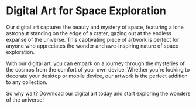 <!--font:Montserrat-->

# Digital Art for Space Exploration

Our digital art captures the beauty and mystery of space, featuring a lone astronaut standing on the edge of a crater, gazing out at the endless expanse of the universe. This captivating piece of artwork is perfect for anyone who appreciates the wonder and awe-inspiring nature of space exploration.

With our digital art, you can embark on a journey through the mysteries of the cosmos from the comfort of your own device. Whether you're looking to decorate your desktop or mobile device, our artwork is the perfect addition to any collection.

So why wait? Download our digital art today and start exploring the wonders of the universe!

<!--

Write me markdown content of website with wallpaper:

"A digital painting of a lone astronaut standing on the edge of a crater, gazing out at the endless expanse of space."

The header of the page should not be copy of the text but rather a real content of the website which is using this wallpaper.


---


# Space Explorer Wallpaper

Decorate your desktop or mobile device with this stunning digital painting of a lone astronaut standing on the edge of a crater, gazing out at the endless expanse of space. This wallpaper captures the awe-inspiring beauty and mystery of the universe, and is sure to inspire your own sense of wonder and curiosity.

Whether you're an avid space enthusiast or simply appreciate breathtaking artwork, this wallpaper is the perfect addition to your collection. Download it today and let your imagination take flight!


---


Heading should not include word "wallpaper". The website should not be about the wallpaper itself, wallpaper is just a related background, rewrite whole content.


---


# Explore the Wonders of Space with Our Digital Art

Immerse yourself in the beauty and mystery of space with our stunning digital art featuring a lone astronaut standing on the edge of a crater, gazing out at the endless expanse of the universe. This captivating piece of artwork is perfect for anyone who appreciates the wonder and awe-inspiring nature of space exploration.

Our digital art is designed to transport you to another world, where you can explore the mysteries of the universe from the comfort of your own device. Whether you're looking to decorate your desktop or mobile device, our artwork is the perfect addition to any collection.

So why wait? Download our digital art today and start your journey into the depths of space!


---


Heading is too long, rewrite whole content.


---


# Discover the Beauty of Space with Our Digital Art

Our digital art features a lone astronaut standing on the edge of a crater, gazing out at the endless expanse of space. This captivating piece of artwork is perfect for anyone who appreciates the wonder and awe-inspiring nature of space exploration.

With our digital art, you can explore the mysteries of the universe from the comfort of your own device. Whether you're looking to decorate your desktop or mobile device, our artwork is the perfect addition to any collection.

So why wait? Download our digital art today and discover the beauty of space!


---


Heading is too long, rewrite whole content.


---


# Explore the Universe with Our Digital Art

Our digital art captures the beauty and mystery of space, featuring a lone astronaut standing on the edge of a crater, gazing out at the endless expanse of the universe. This captivating piece of artwork is perfect for anyone who appreciates the wonder and awe-inspiring nature of space exploration.

With our digital art, you can embark on a journey through the mysteries of the cosmos from the comfort of your own device. Whether you're looking to decorate your desktop or mobile device, our artwork is the perfect addition to any collection.

So why wait? Download our digital art today and start exploring the wonders of the universe!


---


Write me a Google font which is best fitting for the website.

Pick from the list:
- Great Vibes
- Inter
- Poppins
- Futura
- Alegreya
- Lobster
- Exo 2
- IBM Plex Sans
- Lato
- Roboto
- Raleway
- Orbitron
- Playfair Display
- Dancing Script
- Barlow Condensed
- Montserrat
- Open Sans


Write just the font name nothing else.


---


Montserrat

-->
